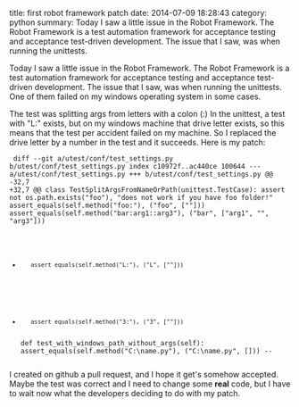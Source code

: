 title: first robot framework patch
date: 2014-07-09 18:28:43
category: python
summary: Today I saw a little issue in the Robot Framework. The Robot Framework is a test automation framework for acceptance testing and acceptance test-driven development. The issue that I saw, was when running the unittests. 

Today I saw a little issue in the Robot Framework. The Robot Framework is a test automation framework for acceptance testing and acceptance test-driven development. The issue that I saw, was when running the unittests. One of them failed on my windows operating system in some cases.

The test was splitting args from letters with a colon (:) In the unittest, a test with "L:" exists, but on my windows machine that drive letter exists, so this means that the test per accident failed on my machine. So I replaced the drive letter by a number in the test and it succeeds. Here is my patch:

<code><pre>
diff --git a/utest/conf/test_settings.py b/utest/conf/test_settings.py
index c10972f..ac440ce 100644
--- a/utest/conf/test_settings.py
+++ b/utest/conf/test_settings.py
@@ -32,7 +32,7 @@ class TestSplitArgsFromNameOrPath(unittest.TestCase):
         assert not os.path.exists("foo"), "does not work if you have foo folder!" 
         assert_equals(self.method("foo:"), ("foo", [""])) 
         assert_equals(self.method("bar:arg1::arg3"), ("bar", ["arg1", "", "arg3"])) 
-        assert_equals(self.method("L:"), ("L", [""])) 
+        assert_equals(self.method("3:"), ("3", [""]))

     def test_with_windows_path_without_args(self):
         assert_equals(self.method("C:\\name.py"), ("C:\\name.py", []))
--
</pre></code>

I created on github a pull request, and I hope it get's somehow accepted. Maybe the test was correct and I need to change some **real** code, but I have to wait now what the developers deciding to do with my patch.
